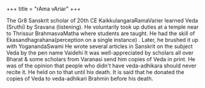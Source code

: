 +++
title = "rAma vAriar"
+++

The Gr8 Sanskrit scholar of 20th CE KaikkulangaraRamaVarier learned Veda (Sruthi) by Sravana (listening). He voluntarily took up duties at a temple near to Thrissur BrahmasvaMatha where students are taught. He had the skill of Ekasandhagrahana(perception on a single instance) . Later, he brushed it up with YoganandaSwami He wrote several articles in Sanskrit on the subject Veda by the pen name Vaidehi It was well-appreciated by scholars all over Bharat & some scholars from Varanasi send him copies of Veda in print. He was of the opinion that people who didn't have veda-adhikara should never recite it. He held on to that until his death. It is said that he donated the copies of Veda to veda-adhikari Brahmin before his death.
